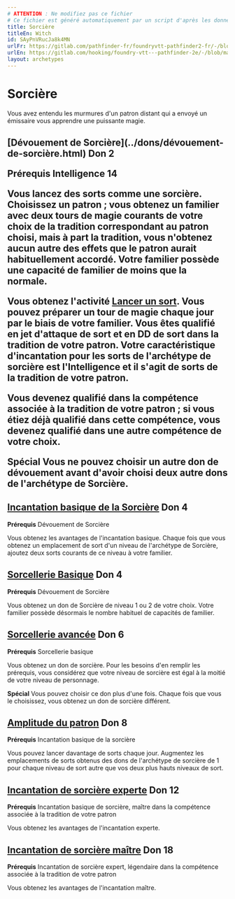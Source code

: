 ```yaml
---
# ATTENTION : Ne modifiez pas ce fichier
# Ce fichier est généré automatiquement par un script d'après les données du module Foundry VTT officiel et de sa traduction
title: Sorcière
titleEn: Witch
id: SAyPnVRucJa8k4MN
urlFr: https://gitlab.com/pathfinder-fr/foundryvtt-pathfinder2-fr/-/blob/master/data/archetypes/SAyPnVRucJa8k4MN.htm
urlEn: https://gitlab.com/hooking/foundry-vtt---pathfinder-2e/-/blob/master/packs/data/archetypes.db/witch.json
layout: archetypes
---
```

# Sorcière

Vous avez entendu les murmures d'un patron distant qui a envoyé un émissaire vous apprendre une puissante magie.

<h2 style="text-align: left;">[Dévouement de Sorcière](../dons/dévouement-de-sorcière.html) Don 2

**Prérequis** Intelligence 14

Vous lancez des sorts comme une sorcière. Choisissez un patron ; vous obtenez un familier avec deux tours de magie courants de votre choix de la tradition correspondant au patron choisi, mais à part la tradition, vous n'obtenez aucun autre des effets que le patron aurait habituellement accordé. Votre familier possède une capacité de familier de moins que la normale.

Vous obtenez l'activité [Lancer un sort](../actions/lancer-un-sort.html). Vous pouvez préparer un tour de magie chaque jour par le biais de votre familier. Vous êtes qualifié en  jet d'attaque de sort et en DD de sort dans la tradition de votre patron. Votre caractéristique d'incantation pour les sorts de l'archétype de sorcière est l'Intelligence et il s'agit de sorts de la tradition de votre patron.

Vous devenez qualifié dans la compétence associée à la tradition de votre patron ; si vous étiez déjà qualifié dans cette compétence, vous devenez qualifié dans une autre compétence de votre choix.

**Spécial** Vous ne pouvez choisir un autre don de dévouement avant d'avoir choisi deux autre dons de l'archétype de Sorcière.

## [Incantation basique de la Sorcière](../dons/incantation-basique-de-la-sorcière.html) Don 4

**Prérequis** Dévouement de Sorcière

Vous obtenez les avantages de l'incantation basique. Chaque fois que vous obtenez un emplacement de sort d'un niveau de l'archétype de Sorcière, ajoutez deux sorts courants de ce niveau à votre familier.

## [Sorcellerie Basique](../dons/sorcellerie-basique.html) Don 4

**Prérequis** Dévouement de Sorcière

Vous obtenez un don de Sorcière de niveau 1 ou 2 de votre choix. Votre familier possède désormais le nombre habituel de capacités de familier.

## [Sorcellerie avancée](../dons/sorcellerie-avancée.html) Don 6

**Prérequis** Sorcellerie basique

Vous obtenez un don de sorcière. Pour les besoins d'en remplir les prérequis, vous considérez que votre niveau de sorcière est égal à la moitié de votre niveau de personnage.

**Spécial** Vous pouvez choisir ce don plus d'une fois. Chaque fois que vous le choisissez, vous obtenez un don de sorcière différent.

## [Amplitude du patron](../dons/amplitude-du-patron.html) Don 8

**Prérequis** Incantation basique de la sorcière

Vous pouvez lancer davantage de sorts chaque jour. Augmentez les emplacements de sorts obtenus des dons de l'archétype de sorcière de 1 pour chaque niveau de sort autre que vos deux plus hauts niveaux de sort.

## [Incantation de sorcière experte](../dons/incantation-de-sorcière-experte.html) Don 12

**Prérequis** Incantation basique de sorcière, maître dans la compétence associée à la tradition de votre patron

Vous obtenez les avantages de l'incantation experte.

## [Incantation de sorcière maître](../dons/incantation-de-sorcière-maître.html) Don 18

**Prérequis** Incantation de sorcière expert, légendaire  dans la compétence associée à la tradition de votre patron

Vous obtenez les avantages de l'incantation maître.
